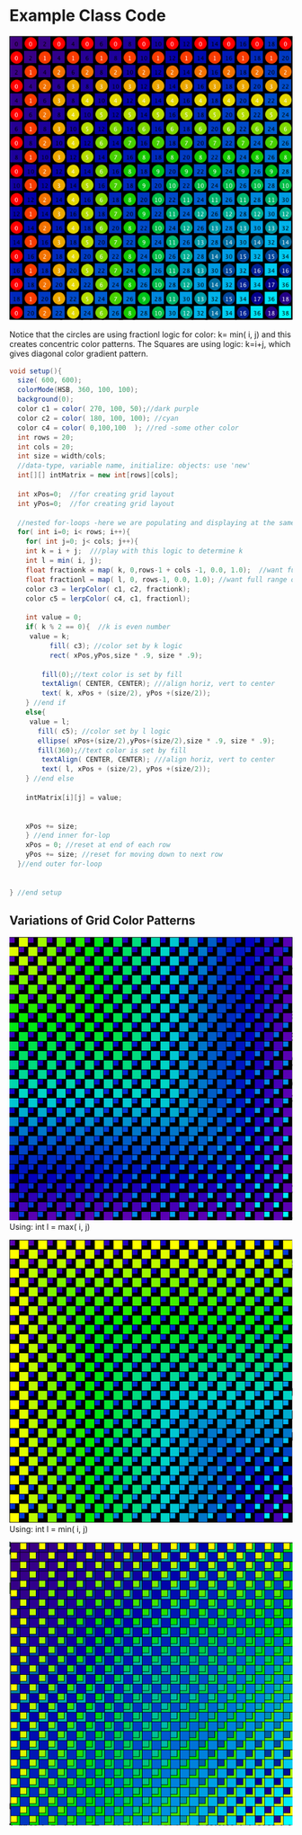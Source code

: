 # Example Class Code

![](<../../.gitbook/assets/Screen Shot 2019-03-11 at 1.25.26 PM.png>)

Notice that the circles are using fractionl logic for color: k= min( i, j) and this creates concentric color patterns. The Squares are using logic: k=i+j, which gives diagonal color gradient pattern.

```java
void setup(){
  size( 600, 600);
  colorMode(HSB, 360, 100, 100);
  background(0);
  color c1 = color( 270, 100, 50);//dark purple
  color c2 = color( 180, 100, 100); //cyan
  color c4 = color( 0,100,100  ); //red -some other color
  int rows = 20;
  int cols = 20;
  int size = width/cols;
  //data-type, variable name, initialize: objects: use 'new'
  int[][] intMatrix = new int[rows][cols];

  int xPos=0;  //for creating grid layout
  int yPos=0;  //for creating grid layout

  //nested for-loops -here we are populating and displaying at the same time
  for( int i=0; i< rows; i++){
    for( int j=0; j< cols; j++){
    int k = i + j;  ///play with this logic to determine k
    int l = min( i, j);
    float fractionk = map( k, 0,rows-1 + cols -1, 0.0, 1.0);  //want full range for lerpColor
    float fractionl = map( l, 0, rows-1, 0.0, 1.0); //want full range of colors
    color c3 = lerpColor( c1, c2, fractionk);
    color c5 = lerpColor( c4, c1, fractionl);

    int value = 0;
    if( k % 2 == 0){  //k is even number
     value = k;
          fill( c3); //color set by k logic
          rect( xPos,yPos,size * .9, size * .9);

        fill(0);//text color is set by fill
        textAlign( CENTER, CENTER); ///align horiz, vert to center
        text( k, xPos + (size/2), yPos +(size/2));
    } //end if
    else{
     value = l;
       fill( c5); //color set by l logic
       ellipse( xPos+(size/2),yPos+(size/2),size * .9, size * .9);
       fill(360);//text color is set by fill
        textAlign( CENTER, CENTER); ///align horiz, vert to center
        text( l, xPos + (size/2), yPos +(size/2));
    } //end else

    intMatrix[i][j] = value;


    xPos += size;
    } //end inner for-lop 
    xPos = 0; //reset at end of each row
    yPos += size; //reset for moving down to next row
  }//end outer for-loop


} //end setup
```

## Variations of Grid Color Patterns

![](<../../.gitbook/assets/Screen Shot 2019-03-11 at 11.46.18 AM.png>) Using: int l = max( i, j)

![](<../../.gitbook/assets/Screen Shot 2019-03-11 at 11.49.47 AM.png>) Using: int l = min( i, j)

![](<../../.gitbook/assets/Screen Shot 2019-03-11 at 1.24.17 PM.png>)
